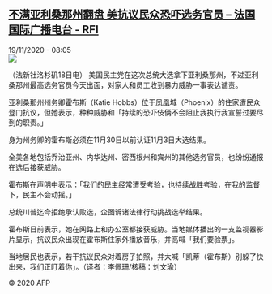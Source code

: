 <!--1605776035000-->
[不满亚利桑那州翻盘 美抗议民众恐吓选务官员 – 法国国际广播电台 - RFI](http://www.rfi.fr//cn/contenu/20201119-%E4%B8%8D%E6%BB%A1%E4%BA%9A%E5%88%A9%E6%A1%91%E9%82%A3%E5%B7%9E%E7%BF%BB%E7%9B%98-%E7%BE%8E%E6%8A%97%E8%AE%AE%E6%B0%91%E4%BC%97%E6%81%90%E5%90%93%E9%80%89%E5%8A%A1%E5%AE%98%E5%91%98)
------

<div>19/11/2020 - 08:05</div><img src="https://s.rfi.fr/media/display/96c4e4aa-2a3a-11eb-b8ad-005056a964fe/w:310/p:16x9/int0004b.201119150503.jpg"><div class="t-content__body u-clearfix"><p>（法新社洛杉矶18日电）    美国民主党在这次总统大选拿下亚利桑那州，不过亚利桑那州最高选务官员今天出面，对家人和员工收到暴力威胁一事表达谴责。</p><p>    亚利桑那州州务卿霍布斯（Katie Hobbs）位于凤凰城（Phoenix）的住家遭民众登门抗议，但她表示，种种威胁和「持续的恐吓伎俩不会阻止我执行我宣誓过要尽到的职责。」</p><p>    身为州务卿的霍布斯必须在11月30日以前认证11月3日大选结果。</p><p>    全美各地包括乔治亚州、内华达州、密西根州和宾州的其他选务官员，也纷纷通报在选后接获威胁。</p><p>    霍布斯在声明中表示：「我们的民主经常遭受考验，也持续战胜考验，在我的监督下，民主不会动摇。」</p><p>    总统川普迄今拒绝承认败选，企图诉诸法律行动挑战选举结果。</p><p>    霍布斯日前表示，她在网路上和办公室都接获威胁。当地媒体播出的一支监视器影片显示，抗议民众出现在霍布斯住家外播放音乐，并高喊「我们要验票」。</p><p>    当地居民也表示，若干抗议民众对着房子拍照，并大喊「凯蒂（霍布斯）别躲了快出来，我们正盯着你」。（译者：李佩珊/核稿：刘文瑜）</p><p class="t-copyright">© 2020 AFP</p>        </div>
